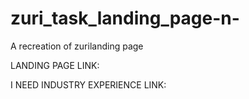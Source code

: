 # zuri_task_landing_page-n-

A recreation of zurilanding page 

LANDING PAGE LINK:

I NEED INDUSTRY EXPERIENCE LINK:
